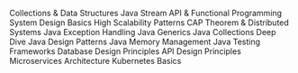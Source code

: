 Collections & Data Structures
Java Stream API & Functional Programming
System Design Basics
High Scalability Patterns
CAP Theorem & Distributed Systems
Java Exception Handling
Java Generics
Java Collections Deep Dive
Java Design Patterns
Java Memory Management
Java Testing Frameworks
Database Design Principles
API Design Principles
Microservices Architecture
Kubernetes Basics